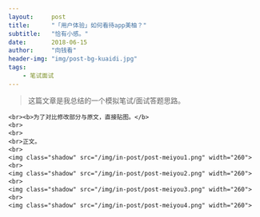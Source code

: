 ```yaml
---
layout:     post
title:      "「用户体验」如何看待app美柚？"
subtitle:   "恰有小感。"
date:       2018-06-15
author:     "向钱看"
header-img: "img/post-bg-kuaidi.jpg"
tags:
    - 笔试面试
---
```


> 这篇文章是我总结的一个模拟笔试/面试答题思路。

<div>
    
    <br><b>为了对比修改部分与原文，直接贴图。</b>
    <br>
    <br>
    <br>正文。
    <br>
    <img class="shadow" src="/img/in-post/post-meiyou1.png" width="260">
    <br>
    <img class="shadow" src="/img/in-post/post-meiyou2.png" width="260">
    <br>
    <img class="shadow" src="/img/in-post/post-meiyou3.png" width="260">
    <br>
    <img class="shadow" src="/img/in-post/post-meiyou4.png" width="260">
</div>

